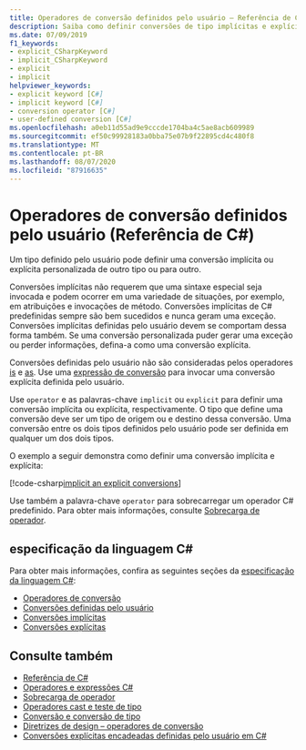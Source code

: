 ```yaml
---
title: Operadores de conversão definidos pelo usuário – Referência de C#
description: Saiba como definir conversões de tipo implícitas e explícitas personalizadas em C#.
ms.date: 07/09/2019
f1_keywords:
- explicit_CSharpKeyword
- implicit_CSharpKeyword
- explicit
- implicit
helpviewer_keywords:
- explicit keyword [C#]
- implicit keyword [C#]
- conversion operator [C#]
- user-defined conversion [C#]
ms.openlocfilehash: a0eb11d55ad9e9cccde1704ba4c5ae8acb609989
ms.sourcegitcommit: ef50c99928183a0bba75e07b9f22895cd4c480f8
ms.translationtype: MT
ms.contentlocale: pt-BR
ms.lasthandoff: 08/07/2020
ms.locfileid: "87916635"
---
```

# <a name="user-defined-conversion-operators-c-reference"></a>Operadores de conversão definidos pelo usuário (Referência de C#)

Um tipo definido pelo usuário pode definir uma conversão implícita ou explícita personalizada de outro tipo ou para outro.

Conversões implícitas não requerem que uma sintaxe especial seja invocada e podem ocorrer em uma variedade de situações, por exemplo, em atribuições e invocações de método. Conversões implícitas de C# predefinidas sempre são bem sucedidos e nunca geram uma exceção. Conversões implícitas definidas pelo usuário devem se comportam dessa forma também. Se uma conversão personalizada puder gerar uma exceção ou perder informações, defina-a como uma conversão explícita.

Conversões definidas pelo usuário não são consideradas pelos operadores [is](type-testing-and-cast.md#is-operator) e [as](type-testing-and-cast.md#as-operator). Use uma [expressão de conversão](type-testing-and-cast.md#cast-expression) para invocar uma conversão explícita definida pelo usuário.

Use `operator` e as palavras-chave `implicit` ou `explicit` para definir uma conversão implícita ou explícita, respectivamente. O tipo que define uma conversão deve ser um tipo de origem ou e destino dessa conversão. Uma conversão entre os dois tipos definidos pelo usuário pode ser definida em qualquer um dos dois tipos.

O exemplo a seguir demonstra como definir uma conversão implícita e explícita:

[!code-csharp[implicit an explicit conversions](snippets/shared/UserDefinedConversions.cs)]

Use também a palavra-chave `operator` para sobrecarregar um operador C# predefinido. Para obter mais informações, consulte [Sobrecarga de operador](operator-overloading.md).

## <a name="c-language-specification"></a>especificação da linguagem C#

Para obter mais informações, confira as seguintes seções da [especificação da linguagem C#](~/_csharplang/spec/introduction.md):

- [Operadores de conversão](~/_csharplang/spec/classes.md#conversion-operators)
- [Conversões definidas pelo usuário](~/_csharplang/spec/conversions.md#user-defined-conversions)
- [Conversões implícitas](~/_csharplang/spec/conversions.md#implicit-conversions)
- [Conversões explícitas](~/_csharplang/spec/conversions.md#explicit-conversions)

## <a name="see-also"></a>Consulte também

- [Referência de C#](../index.md)
- [Operadores e expressões C#](index.md)
- [Sobrecarga de operador](operator-overloading.md)
- [Operadores cast e teste de tipo](type-testing-and-cast.md)
- [Conversão e conversão de tipo](../../programming-guide/types/casting-and-type-conversions.md)
- [Diretrizes de design – operadores de conversão](../../../standard/design-guidelines/operator-overloads.md#conversion-operators)
- [Conversões explícitas encadeadas definidas pelo usuário em C#](https://docs.microsoft.com/archive/blogs/ericlippert/chained-user-defined-explicit-conversions-in-c)
